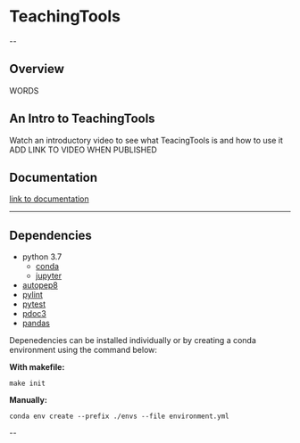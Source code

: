 # TeachingTools
--

## Overview

WORDS

## An Intro to TeachingTools

Watch an introductory video to see what TeacingTools is and how to use it ADD LINK TO VIDEO WHEN PUBLISHED

## Documentation

[link to documentation](TeachingTools)

---

## Dependencies
* python 3.7
  * [conda](https://docs.conda.io/projects/conda/en/latest/user-guide/install/index.html)
  * [jupyter](https://jupyter.readthedocs.io/en/latest/install.html)
* [autopep8](https://pypi.org/project/autopep8/)
* [pylint](http://pylint.pycqa.org/en/latest/user_guide/installation.html)
* [pytest](https://docs.pytest.org/en/stable/getting-started.html)
* [pdoc3](https://pypi.org/project/pdoc3/)
* [pandas](https://pandas.pydata.org/getting_started.html)

Depenedencies can be installed individually or by creating a conda environment using the command below:

**With makefile:**  

	make init

**Manually:**  

	conda env create --prefix ./envs --file environment.yml

--